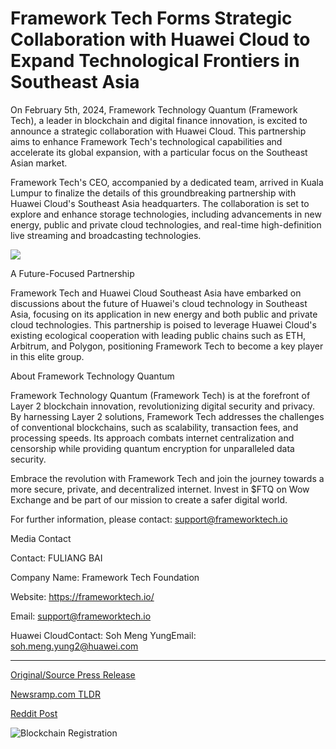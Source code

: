 # Framework Tech Forms Strategic Collaboration with Huawei Cloud to Expand Technological Frontiers in Southeast Asia

On February 5th, 2024, Framework Technology Quantum (Framework Tech), a leader in blockchain and digital finance innovation, is excited to announce a strategic collaboration with Huawei Cloud. This partnership aims to enhance Framework Tech's technological capabilities and accelerate its global expansion, with a particular focus on the Southeast Asian market.

Framework Tech's CEO, accompanied by a dedicated team, arrived in Kuala Lumpur to finalize the details of this groundbreaking partnership with Huawei Cloud's Southeast Asia headquarters. The collaboration is set to explore and enhance storage technologies, including advancements in new energy, public and private cloud technologies, and real-time high-definition live streaming and broadcasting technologies.

![](https://api.blockchainwire.io/uploads/HMedium/editor_image/7bdb1847-c8b7-4f78-9809-3c016432fcff.jpg)

A Future-Focused Partnership

Framework Tech and Huawei Cloud Southeast Asia have embarked on discussions about the future of Huawei's cloud technology in Southeast Asia, focusing on its application in new energy and both public and private cloud technologies. This partnership is poised to leverage Huawei Cloud's existing ecological cooperation with leading public chains such as ETH, Arbitrum, and Polygon, positioning Framework Tech to become a key player in this elite group.

About Framework Technology Quantum

Framework Technology Quantum (Framework Tech) is at the forefront of Layer 2 blockchain innovation, revolutionizing digital security and privacy. By harnessing Layer 2 solutions, Framework Tech addresses the challenges of conventional blockchains, such as scalability, transaction fees, and processing speeds. Its approach combats internet centralization and censorship while providing quantum encryption for unparalleled data security.

Embrace the revolution with Framework Tech and join the journey towards a more secure, private, and decentralized internet. Invest in $FTQ on Wow Exchange and be part of our mission to create a safer digital world.

For further information, please contact: support@frameworktech.io

Media Contact

Contact: FULIANG BAI

Company Name: Framework Tech Foundation

Website: https://frameworktech.io/

Email: support@frameworktech.io

Huawei CloudContact: Soh Meng YungEmail: soh.meng.yung2@huawei.com 

---

[Original/Source Press Release](https://blockchainwire.io/press-release/framework-tech-forms-strategic-collaboration-with-huawei-cloud-to-expand-technological-frontiers-in-southeast-asia)
                    

[Newsramp.com TLDR](None) 



[Reddit Post](https://www.reddit.com/r/technology_press/comments/1ay4qoy/framework_tech_announces_strategic_collaboration/) 



![Blockchain Registration](https://cdn.newsramp.app/blockchainwire/qrcode/242/22/roamiJa6.webp)